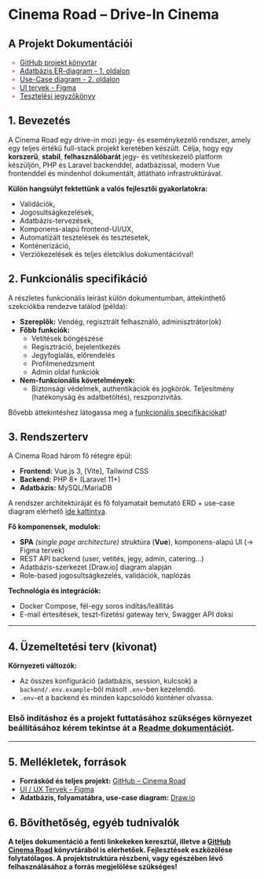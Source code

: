 # Cinema Road – Drive-In Cinema

## A Projekt Dokumentációi

<div style="color:hotPink">

- <span style="color:hotPink"> [GitHub projekt könyvtár](https://github.com/Bari1192/CinemaRoad)</span>
- <span style="color:hotPink"> [Adatbázis ER-diagram - 1. oldalon](https://tinyurl.com/3djvsw9w)
- <span style="color:hotPink"> [Use-Case diagram - 2. oldalon](https://tinyurl.com/3dmtwjzz)</span>
- <span style="color:hotPink"> [UI tervek - Figma](https://tinyurl.com/CinemaRoadFigma)</span>
- <span style="color:hotPink"> [Tesztelési jegyzőkönyv](https://docs.google.com/spreadsheets/d/16ujU-D0yWrd_zQz1eRBDu_RjmTzO9RrPSJmqFmw5xgA/edit?pli=1&gid=0#gid=0)</span>

</div>

## 1. Bevezetés

A Cinema Road egy drive-in mozi jegy- és eseménykezelő rendszer, amely egy teljes értékű full-stack projekt keretében készült. Célja, hogy egy **korszerű**, **stabil**, **felhasználóbarát** jegy- és vetítéskezelő platform készüljön, PHP és Laravel backenddel, adatbázissal, modern Vue frontenddel és mindenhol dokumentált, átlátható infrastruktúrával.  

**Külön hangsúlyt fektettünk a valós fejlesztői gyakorlatokra:**
  - Validációk,
  - Jogosultságkezelések,
  - Adatbázis-tervezések,
  - Komponens-alapú frontend-UI/UX,
  - Automatizált tesztelések és tesztesetek,
  - Konténerizáció,
  - Verziókezelések és teljes életciklus dokumentációval!

## 2. Funkcionális specifikáció

A részletes funkcionális leírást külön dokumentumban, áttekinthető szekciókba rendezve találod (példa):

- **Szereplők:** Vendég, regisztrált felhasználó, adminisztrátor(ok)
- **Főbb funkciók:**  
  - Vetítések böngészése  
  - Regisztráció, bejelentkezés  
  - Jegyfoglalás, előrendelés  
  - Profilmenedzsment  
  - Admin oldal funkciók  
- **Nem-funkcionális követelmények:**  
  - Biztonsági védelmek, authentikációk és jogkörök. Teljesítmény (hatékonyság és adatbetöltés), reszponzivitás.

Bővebb áttekintéshez látogassa meg a [funkcionális specifikációkat](/program-documents/program_specification)!

## 3. Rendszerterv

A Cinema Road három fő rétegre épül:
- **Frontend:** Vue.js 3, [Vite], Tailwind CSS
- **Backend:** PHP 8+ (Laravel 11+)
- **Adatbázis:** MySQL/MariaDB

A rendszer architektúráját és fő folyamatait bemutató ERD + use-case diagram elérhető [ide kattintva](/program-documents/system_architecture).

**Fő komponensek, modulok:**
- **SPA** *(single page architecture)* struktúra (**Vue**), komponens-alapú UI (→ Figma tervek)
- REST API backend (user, vetítés, jegy, admin, catering...)
- Adatbázis-szerkezet [Draw.io] diagram alapján
- Role-based jogosultságkezelés, validációk, naplózás

**Technológia és integrációk:**  
- Docker Compose, fél-egy soros indítás/leállítás
- E-mail értesítések, teszt-fizetési gateway terv, Swagger API doksi

---

## 4. Üzemeltetési terv (kivonat)

**Környezeti változók:**  
- Az összes konfiguráció (adatbázis, session, kulcsok) a `backend/.env.example`-ből másolt `.env`-ben kezelendő.
- `.env`-et a backend és minden kapcsolódó konténer olvassa.

### Első indításhoz és a projekt futtatásához szükséges környezet beállításához kérem tekintse át a [Readme dokumentációt](https://github.com/Bari1192/CinemaRoad).

---

## 5. Mellékletek, források

- **Forráskód és teljes projekt:** [GitHub – Cinema Road](https://github.com/Bari1192/CinemaRoad)
- [UI / UX Tervek - Figma](https://tinyurl.com/CinemaRoadFigma)</span>
- **Adatbázis, folyamatábra, use-case diagram:** [Draw.io](https://viewer.diagrams.net/index.html?tags=%7B%7D&lightbox=1&highlight=0000ff&edit=_blank&layers=1&nav=1&title=CinemaRoad.drawio&dark=auto)

## 6. Bővíthetőség, egyéb tudnivalók

**A teljes dokumentáció a fenti linkekeken keresztül, illetve a [GitHub Cinema Road](https://github.com/Bari1192/CinemaRoad) könyvtárából is elérhetőek. Fejlesztések eszközölése folytatólagos. A projektstruktúra részbeni, vagy egészében lévő felhasználásához a forrás megjelölése szükséges!**